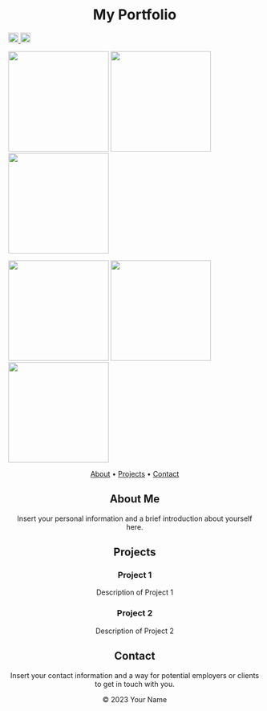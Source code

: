 <h1 align="center">My Portfolio</h1>
<p>
  <a href="http://qiita.com/mapconcierge">
    <img height="20" src="https://qiita-badge.apiapi.app/s/mapconcierge/posts.svg" />
  </a>
  <a href="http://qiita.com/mapconcierge">
    <img height="20" src="https://qiita-badge.apiapi.app/s/mapconcierge/contributions.svg" />
  </a>
</p>

<img src="https://github.com/mapconcierge/mapconcierge/blob/master/img/taichifuruhashi_kao.jpg?raw=true" height="200"> <img src="https://github.com/mapconcierge/mapconcierge/blob/master/img/taichifuruhashi_kao2.jpg?raw=true" height="200"> <img src="https://github.com/mapconcierge/mapconcierge/blob/master/img/taichifuruhashi_kao_remini.jpg?raw=true" height="200">

<img src="https://github.com/mapconcierge/mapconcierge/blob/master/img/taichifuruhashi_kao3.jpg?raw=true" height="200"> <img src="https://user-images.githubusercontent.com/416977/181694759-7e65b9f7-b526-4add-852e-18f3f8514c0b.jpeg" height="200"> <img src="https://user-images.githubusercontent.com/416977/181694779-02c0529b-2fee-4820-b682-6f37ad890f17.jpeg" height="200">

<p align="center">
  <a href="#about">About</a> •
  <a href="#projects">Projects</a> •
  <a href="#contact">Contact</a>
</p>

<div align="center">
  <h2>About Me</h2>
  <p>
    Insert your personal information and a brief introduction about yourself here.
  </p>
</div>

<div align="center">
  <h2>Projects</h2>
  <div>
    <!-- Insert your project details and descriptions here. You can use a grid or list format for displaying projects. -->
    <h3>Project 1</h3>
    <p>Description of Project 1</p>
    <h3>Project 2</h3>
    <p>Description of Project 2</p>
    <!-- Add more projects as needed -->
  </div>
</div>

<div align="center">
  <h2>Contact</h2>
  <p>
    Insert your contact information and a way for potential employers or clients to get in touch with you.
  </p>
</div>

<footer align="center">
  <p>&copy; 2023 Your Name</p>
</footer>


 
   
